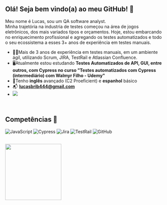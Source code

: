 ## Olá! Seja bem vindo(a) ao meu GitHub! :mag_right:
 Meu nome é Lucas, sou um QA software analyst. <br>
 Minha trajetória na industria de testes começou na área de jogos eletrônicos, dos mais variados tipos e orçamentos. Hoje, estou embarcando no enriquecimento profissional e agregando os testes automatizados e todo o seu ecossistema a esses 3+ anos de experiência em testes manuais.

- :office_worker:Mais de 3 anos de experiência em testes manuais, em um ambiente ágil, utilizando Scrum, JIRA, TestRail e Atlassian Confluence.
- :desktop_computer:Atualmente estou estudando **Testes Automatizados de API, GUI, entre outros, com Cypress no curso "Testes automatizados com Cypress (intermediário)
 com Walmyr Filho - Udemy"**
- :open_book:Tenho **inglês** avançado (C2 Proeficient) e **espanhol** básico
- :mailbox_with_mail: **lucasbrib444@gmail.com**
- <a href="https://www.linkedin.com/in/marco-lucas/" target="_blank"><img src="https://img.shields.io/badge/-LinkedIn-%230077B5?style=for-the-badge&logo=linkedin&logoColor=white" target="_blank"></a>
<br>

## Competências :monocle_face:
![JavaScript](https://img.shields.io/badge/JavaScript-323330?style=for-the-badge&logo=javascript&logoColor=F7DF1E)
![Cypress](https://img.shields.io/badge/Cypress-17202C?style=for-the-badge&logo=cypress&logoColor=white)
![Jira](https://img.shields.io/badge/Jira-0052CC?style=for-the-badge&logo=Jira&logoColor=white)
![TestRail](https://img.shields.io/badge/TestRail-65C179.svg?style=for-the-badge&logo=TestRail&logoColor=white)
![GitHub](https://img.shields.io/badge/GitHub-100000?style=for-the-badge&logo=github&logoColor=white)

<br>

<div>
   <a href="https://github.com/lucas-hub">
   <img height="180em" src="https://github-readme-stats.vercel.app/api?username=lucas-hub&show_icons=true&theme=great-gatsby&include_all_commits=true&count_private=true"/>
